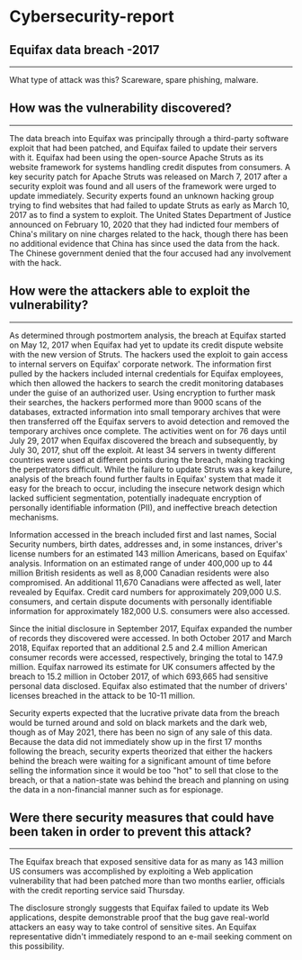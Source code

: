 # Cybersecurity-report

## Equifax data breach -2017
---
What type of attack was this?
Scareware, spare phishing, malware.

## How was the vulnerability discovered?
***
The data breach into Equifax was principally through a third-party software exploit that had been patched, and Equifax failed to update their servers with it. Equifax had been using the open-source Apache Struts as its website framework for systems handling credit disputes from consumers. A key security patch for Apache Struts was released on March 7, 2017 after a security exploit was found and all users of the framework were urged to update immediately. Security experts found an unknown hacking group trying to find websites that had failed to update Struts as early as March 10, 2017 as to find a system to exploit. The United States Department of Justice announced on February 10, 2020 that they had indicted four members of China's military on nine charges related to the hack, though there has been no additional evidence that China has since used the data from the hack. The Chinese government denied that the four accused had any involvement with the hack.

## How were the attackers able to exploit the vulnerability?
***
As determined through postmortem analysis, the breach at Equifax started on May 12, 2017 when Equifax had yet to update its credit dispute website with the new version of Struts. The hackers used the exploit to gain access to internal servers on Equifax' corporate network. The information first pulled by the hackers included internal credentials for Equifax employees, which then allowed the hackers to search the credit monitoring databases under the guise of an authorized user. Using encryption to further mask their searches, the hackers performed more than 9000 scans of the databases, extracted information into small temporary archives that were then transferred off the Equifax servers to avoid detection and removed the temporary archives once complete. The activities went on for 76 days until July 29, 2017 when Equifax discovered the breach and subsequently, by July 30, 2017, shut off the exploit. At least 34 servers in twenty different countries were used at different points during the breach, making tracking the perpetrators difficult. While the failure to update Struts was a key failure, analysis of the breach found further faults in Equifax' system that made it easy for the breach to occur, including the insecure network design which lacked sufficient segmentation, potentially inadequate encryption of personally identifiable information (PII), and ineffective breach detection mechanisms.

Information accessed in the breach included first and last names, Social Security numbers, birth dates, addresses and, in some instances, driver's license numbers for an estimated 143 million Americans, based on Equifax' analysis. Information on an estimated range of under 400,000 up to 44 million British residents as well as 8,000 Canadian residents were also compromised. An additional 11,670 Canadians were affected as well, later revealed by Equifax. Credit card numbers for approximately 209,000 U.S. consumers, and certain dispute documents with personally identifiable information for approximately 182,000 U.S. consumers were also accessed.

Since the initial disclosure in September 2017, Equifax expanded the number of records they discovered were accessed. In both October 2017 and March 2018, Equifax reported that an additional 2.5 and 2.4 million American consumer records were accessed, respectively, bringing the total to 147.9 million. Equifax narrowed its estimate for UK consumers affected by the breach to 15.2 million in October 2017, of which 693,665 had sensitive personal data disclosed. Equifax also estimated that the number of drivers' licenses breached in the attack to be 10-11 million.

Security experts expected that the lucrative private data from the breach would be turned around and sold on black markets and the dark web, though as of May 2021, there has been no sign of any sale of this data. Because the data did not immediately show up in the first 17 months following the breach, security experts theorized that either the hackers behind the breach were waiting for a significant amount of time before selling the information since it would be too "hot" to sell that close to the breach, or that a nation-state was behind the breach and planning on using the data in a non-financial manner such as for espionage.

## Were there security measures that could have been taken in order to prevent this attack?
***
The Equifax breach that exposed sensitive data for as many as 143 million US consumers was accomplished by exploiting a Web application vulnerability that had been patched more than two months earlier, officials with the credit reporting service said Thursday.

The disclosure strongly suggests that Equifax failed to update its Web applications, despite demonstrable proof that the bug gave real-world attackers an easy way to take control of sensitive sites. An Equifax representative didn't immediately respond to an e-mail seeking comment on this possibility.
